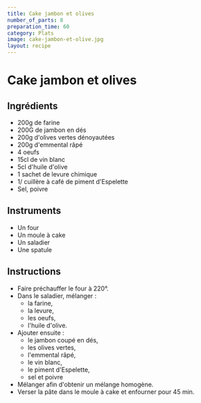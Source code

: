 ```yaml
---
title: Cake jambon et olives
number_of_parts: 8
preparation_time: 60
category: Plats
image: cake-jambon-et-olive.jpg
layout: recipe
---
```

# Cake jambon et olives

## Ingrédients

- 200g de farine
- 200G de jambon en dés
- 200g d'olives vertes dénoyautées
- 200g d'emmental râpé
- 4 oeufs
- 15cl de vin blanc
- 5cl d'huile d'olive
- 1 sachet de levure chimique
- 1/ cuillère à café de piment d'Espelette
- Sel, poivre

## Instruments

- Un four
- Un moule à cake
- Un saladier
- Une spatule

## Instructions

- Faire préchauffer le four à 220°.
- Dans le saladier, mélanger :
	- la farine,
	- la levure,
	- les oeufs,
	- l'huile d'olive.
- Ajouter ensuite :
	- le jambon coupé en dés,
	- les olives vertes,
	- l'emmental râpé,
	- le vin blanc,
	- le piment d'Espelette,
	- sel et poivre
- Mélanger afin d'obtenir un mélange homogène.
- Verser la pâte dans le moule à cake et enfourner pour 45 min.
